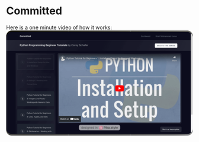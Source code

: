 # Committed

Here is a one minute video of how it works:
[![YouTube](public/screenshot.png)](https://www.youtube.com/watch?v=o_LdYjHZikA)
